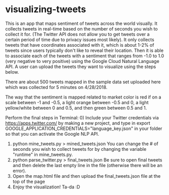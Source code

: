 # visualizing-tweets

This is an app that maps sentiment of tweets across the world visually. It collects tweets in real-time based on the number of seconds you wish to collect it for. (The Twitter API does not allow you to get tweets over a certain period of time due to privacy issues most likely). It only collects tweets that have coordinates associated with it, which is about 1-2% of tweets since users typically don't like to reveal their location. Then it is able to associate each of the tweets with a sentiment that ranges from -1.0 to 1.0 (very negative to very positive) using the Google Cloud Natural Language API. A user can upload the tweets they want to visualize using the steps below.

There are about 500 tweets mapped in the sample data set uploaded here which was collected for 5 minutes on 4/28/2018. 

The way that the sentiment is mapped related to market color is red if on a scale between -1 and -0.5, a light orange between -0.5 and 0, a light yellow/white between 0 and 0.5, and then green between 0.5 and 1. 

Perform the final steps in Terminal:
0) Include your Twitter credentials via https://apps.twitter.com/ by making a new project, and type in 		export GOOGLE_APPLICATION_CREDENTIALS="language_key.json" in your folder so that you can activate 		the Google NLP API. 
1) python mine_tweets.py > mined_tweets.json
   You can change the # of seconds you wish to collect tweets for by changing the variable "runtime" in mine_tweets.py.
2) python parse_twitter.py > final_tweets.json
	Be sure to open final tweets and then delete the last empty line in the file (otherwise there will be an error).
3) Open the map.html file and then upload the final_tweets.json file at the top of the page
4) Enjoy the visualization! Ta-da :D